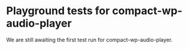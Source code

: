 # Playground tests for compact-wp-audio-player
We are still awaiting the first test run for compact-wp-audio-player.
